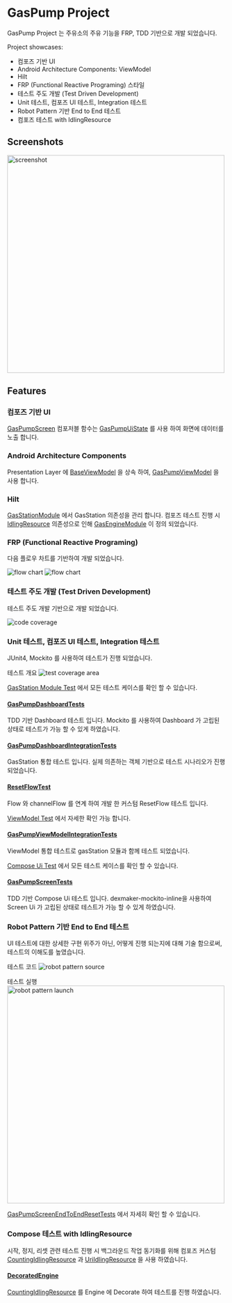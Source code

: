 # GasPump Project

GasPump Project 는 주유소의 주유 기능을 FRP, TDD 기반으로 개발 되었습니다.

Project showcases:

* 컴포즈 기반 UI
* Android Architecture Components: ViewModel
* Hilt
* FRP (Functional Reactive Programing) 스타일
* 테스트 주도 개발 (Test Driven Development)
* Unit 테스트, 컴포즈 UI 테스트, Integration 테스트
* Robot Pattern 기반 End to End 테스트
* 컴포즈 테스트 with IdlingResource

## Screenshots

<img src="readme/screenshot.png" alt="screenshot" width="500">

## Features

### 컴포즈 기반 UI
[GasPumpScreen](app/src/main/java/com/gw/study/gaspump/ui/screen/GasPumpScreen.kt) 컴포저블 함수는 [GasPumpUiState](app/src/main/java/com/gw/study/gaspump/ui/screen/GasPumpUiState.kt) 를 사용 하여 화면에 데이터를 노출 합니다.

### Android Architecture Components
Presentation Layer 에 [BaseViewModel](app/src/main/java/com/gw/study/gaspump/ui/architecture/viewmodel/BaseViewModel.kt) 을 상속 하여, [GasPumpViewModel](app/src/main/java/com/gw/study/gaspump/ui/screen/GasPumpViewModel.kt) 을 사용 합니다.

### Hilt
[GasStationModule](app/src/main/java/com/gw/study/gaspump/di/GasStationModule.kt) 에서 GasStation 의존성을 관리 합니다. 컴포즈 테스트 진행 시 [IdlingResource](https://developer.android.com/reference/kotlin/androidx/compose/ui/test/IdlingResource) 의존성으로 인해 [GasEngineModule](app/src/main/java/com/gw/study/gaspump/di/GasEngineModule.kt) 이 정의 되었습니다.  

### FRP (Functional Reactive Programing)
다음 플로우 차트를 기반하여 개발 되었습니다.

<img src="readme/gasstation_flow.png" alt="flow chart">

<img src="readme/gasstation_reset.png" alt="flow chart">

### 테스트 주도 개발 (Test Driven Development)
테스트 주도 개발 기반으로 개발 되었습니다.

<img src="readme/gasstation_module_codecoverage.png" alt="code coverage">

### Unit 테스트, 컴포즈 UI 테스트, Integration 테스트
JUnit4, Mockito 를 사용하여 테스트가 진행 되었습니다.

테스트 개요
<img src="readme/testcoverage_area.png" alt="test coverage area">

[GasStation Module Test](gasstation/src/test/java/com/gw/study/gaspump/gasstation) 에서 모든 테스트 케이스를 확인 할 수 있습니다.
#### [GasPumpDashboardTests](gasstation/src/test/java/com/gw/study/gaspump/gasstation/dashboard/GasPumpDashboardTests.kt)
TDD 기반 Dashboard 테스트 입니다. Mockito 를 사용하여 Dashboard 가 고립된 상태로 테스트가 가능 할 수 있게 하였습니다.

#### [GasPumpDashboardIntegrationTests](gasstation/src/test/java/com/gw/study/gaspump/gasstation/dashboard/GasPumpDashboardIntegrationTests.kt)
GasStation 통합 테스트 입니다. 실제 의존하는 객체 기반으로 테스트 시나리오가 진행 되었습니다.

#### [ResetFlowTest](gasstation/src/test/java/com/gw/study/gaspump/gasstation/flow/ResetFlowTest.kt)
Flow 와 channelFlow 를 연계 하여 개발 한 커스텀 ResetFlow 테스트 입니다. 

[ViewModel Test](app/src/test/java/com/gw/study/gaspump/ui/screen) 에서 자세한 확인 가능 합니다.
#### [GasPumpViewModelIntegrationTests](app/src/test/java/com/gw/study/gaspump/ui/screen/integration/GasPumpViewModelIntegrationTests.kt)
ViewModel 통합 테스트로 gasStation 모듈과 함께 테스트 되었습니다.

[Compose Ui Test](app/src/androidTest/java/com/gw/study/gaspump/ui/screen) 에서 모든 테스트 케이스를 확인 할 수 있습니다.
#### [GasPumpScreenTests](app/src/androidTest/java/com/gw/study/gaspump/ui/screen/GasPumpScreenTests.kt)
TDD 기반 Compose Ui 테스트 입니다. dexmaker-mockito-inline을 사용하여 Screen Ui 가 고립된 상태로 테스트가 가능 할 수 있게 하였습니다.

### Robot Pattern 기반 End to End 테스트
UI 테스트에 대한 상세한 구현 위주가 아닌, 어떻게 진행 되는지에 대해 기술 함으로써, 테스트의 이해도를 높였습니다.

테스트 코드
<img src="readme/robotpattern_source.png" alt="robot pattern source">

테스트 실행
<img src="readme/instrumented_test.gif" alt="robot pattern launch" width="500">

[GasPumpScreenEndToEndResetTests](app/src/androidTest/java/com/gw/study/gaspump/ui/screen/GasPumpScreenEndToEndResetTests.kt) 에서 자세히 확인 할 수 있습니다.

### Compose 테스트 with IdlingResource
시작, 정지, 리셋 관련 테스트 진행 시 백그라운드 작업 동기화를 위해 컴포즈 커스텀 [CountingIdlingResource](app/src/androidTest/java/com/gw/study/gaspump/idlingresource/CountingIdlingResource.kt) 과 [UriIdlingResource](app/src/androidTest/java/com/gw/study/gaspump/idlingresource/UriIdlingResource.kt) 을 사용 하였습니다.

#### [DecoratedEngine](app/src/androidTest/java/com/gw/study/gaspump/gasstation/pump/engine/DecoratedEngine.kt)
[CountingIdlingResource](app/src/androidTest/java/com/gw/study/gaspump/idlingresource/CountingIdlingResource.kt) 를 Engine 에 Decorate 하여 테스트를 진행 하였습니다.